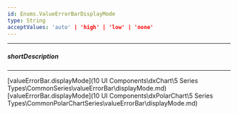 ```yaml
---
id: Enums.ValueErrorBarDisplayMode
type: String
acceptValues: 'auto' | 'high' | 'low' | 'none'
---
```

---
##### shortDescription
<!-- Description goes here -->

---
<!-- Description goes here -->
[valueErrorBar.displayMode](10 UI Components\dxChart\5 Series Types\CommonSeries\valueErrorBar\displayMode.md)
[valueErrorBar.displayMode](10 UI Components\dxPolarChart\5 Series Types\CommonPolarChartSeries\valueErrorBar\displayMode.md)
